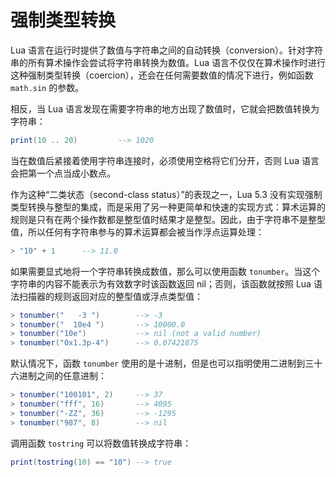 # 强制类型转换
Lua 语言在运行时提供了数值与字符串之间的自动转换（conversion）。针对字符串的所有算术操作会尝试将字符串转换为数值。Lua 语言不仅仅在算术操作时进行这种强制类型转换（coercion），还会在任何需要数值的情况下进行，例如函数 `math.sin` 的参数。

相反，当 Lua 语言发现在需要字符串的地方出现了数值时，它就会把数值转换为字符串：
```lua
print(10 .. 20)         --> 1020
```

当在数值后紧接着使用字符串连接时，必须使用空格将它们分开，否则 Lua 语言会把第一个点当成小数点。

作为这种“二类状态（second-class status）”的表现之一，Lua 5.3 没有实现强制类型转换与整型的集成，而是采用了另一种更简单和快速的实现方式：算术运算的规则是只有在两个操作数都是整型值时结果才是整型。因此，由于字符串不是整型值，所以任何有字符串参与的算术运算都会被当作浮点运算处理：
```lua
> "10" + 1      --> 11.0
```

如果需要显式地将一个字符串转换成数值，那么可以使用函数 `tonumber`。当这个字符串的内容不能表示为有效数字时该函数返回 nil；否则，该函数就按照 Lua 语法扫描器的规则返回对应的整型值或浮点类型值：
```lua
> tonumber("   -3 ")        --> -3
> tonumber("  10e4 ")       --> 10000.0
> tonumber("10e")           --> nil (not a valid number)
> tonumber("0x1.3p-4")      --> 0.07421875
```

默认情况下，函数 `tonumber` 使用的是十进制，但是也可以指明使用二进制到三十六进制之间的任意进制：
```lua
> tonumber("100101", 2)     --> 37
> tonumber("fff", 16)       --> 4095
> tonumber("-ZZ", 36)       --> -1295
> tonumber("987", 8)        --> nil
```

调用函数 `tostring` 可以将数值转换成字符串：
```lua
print(tostring(10) == "10") --> true
```